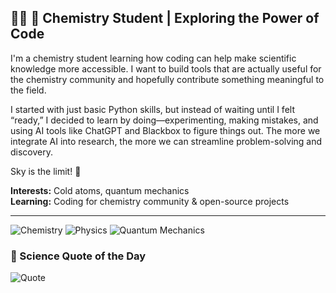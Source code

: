 ## 👨‍🔬 🔬 Chemistry Student | Exploring the Power of Code

I'm a chemistry student learning how coding can help make scientific knowledge more accessible. I want to build tools that are actually useful for the chemistry community and hopefully contribute something meaningful to the field.  

I started with just basic Python skills, but instead of waiting until I felt “ready,” I decided to learn by doing—experimenting, making mistakes, and using AI tools like ChatGPT and Blackbox to figure things out. The more we integrate AI into research, the more we can streamline problem-solving and discovery.  

Sky is the limit! 🚀

**Interests:** Cold atoms, quantum mechanics  
**Learning:** Coding for chemistry community & open-source projects  

---
![Chemistry](https://img.shields.io/badge/-Chemistry-blue?style=flat-square)
![Physics](https://img.shields.io/badge/-Physics-purple?style=flat-square)
![Quantum Mechanics](https://img.shields.io/badge/-Quantum--Mechanics-black?style=flat-square)


### 🧪 Science Quote of the Day  
![Quote](https://quotes-github-readme.vercel.app/api?type=horizontal&theme=tokyonight)



